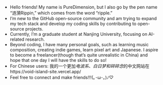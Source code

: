 - Hello friends! My name is PureDimension, but I also go by the pen name “涟漪Rippin,” which comes from the word “ripple.”
- I’m new to the GitHub open-source community and am trying to expand my tech stack and develop my coding skills by contributing to open-source projects.
- Currently, I’m a graduate student at Nanjing University, focusing on AI-related research.
- Beyond coding, I have many personal goals, such as learning music composition, creating indie games, learn pixel art and Japanese. I aspire to become a freelancer(though that’s quite unrealistic in China) and hope that one day I will have the skills to do so!
- For Chinese users: 我的一个更加*电波系、白日梦和碎碎念*的中文网站在https://void-island-site.vercel.app/
- Feel free to connect and make friends!!!(｡･ω･｡)ﾉ♡
<!--
**PureDimension/PureDimension** is a ✨ _special_ ✨ repository because its `README.md` (this file) appears on your GitHub profile.

Here are some ideas to get you started:

- 🔭 I’m currently working on ...
- 🌱 I’m currently learning ...
- 👯 I’m looking to collaborate on ...
- 🤔 I’m looking for help with ...
- 💬 Ask me about ...
- 📫 How to reach me: ...
- 😄 Pronouns: ...
- ⚡ Fun fact: ...
-->
